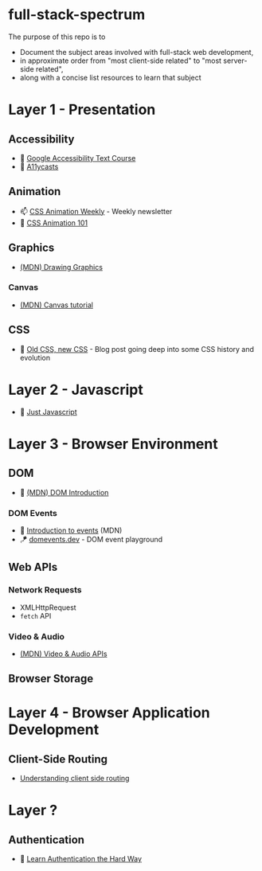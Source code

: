 # full-stack-spectrum
The purpose of this repo is to 

- Document the subject areas involved with full-stack web development,
- in approximate order from "most client-side related" to "most server-side related",
- along with a concise list resources to learn that subject

# Layer 1 - Presentation
## Accessibility
- 📝 [Google Accessibility Text Course](https://developers.google.com/web/fundamentals/accessibility)
- 🎥 [A11ycasts](https://www.youtube.com/playlist?list=PLNYkxOF6rcICWx0C9LVWWVqvHlYJyqw7g)

## Animation
- 📫 [CSS Animation Weekly](http://weekly.cssanimation.rocks/) - Weekly newsletter
- 📖 [CSS Animation 101](https://cssanimation.rocks/css-animation-101/)

## Graphics
- [(MDN) Drawing Graphics](https://developer.mozilla.org/en-US/docs/Learn/JavaScript/Client-side_web_APIs/Drawing_graphics)
### Canvas
- [(MDN) Canvas tutorial](https://developer.mozilla.org/en-US/docs/Web/API/Canvas_API/Tutorial)

## CSS
- 📝 [Old CSS, new CSS](https://eev.ee/blog/2020/02/01/old-css-new-css/) - Blog post going deep into some CSS history and evolution










# Layer 2 - Javascript
- 📖 [Just Javascript](https://justjavascript.com/)






# Layer 3 - Browser Environment
## DOM
- 📝 [(MDN) DOM Introduction](https://developer.mozilla.org/en-US/docs/Web/API/Document_Object_Model/Examples)

### DOM Events
- 📝 [Introduction to events](https://developer.mozilla.org/en-US/docs/Learn/JavaScript/Building_blocks/Events) (MDN)
- 🪁 [domevents.dev](https://domevents.dev/) - DOM event playground

## Web APIs
### Network Requests
- XMLHttpRequest
- `fetch` API
### Video & Audio
- [(MDN) Video & Audio APIs](https://developer.mozilla.org/en-US/docs/Learn/JavaScript/Client-side_web_APIs/Video_and_audio_APIs)

## Browser Storage







# Layer 4 - Browser Application Development

## Client-Side Routing
- [Understanding client side routing](https://www.willtaylor.blog/client-side-routing-in-vanilla-js/)





# Layer ?
## Authentication
- 📝 [Learn Authentication the Hard Way](https://www.andrew-best.com/posts/learn-auth-the-hard-way-part-one/)
